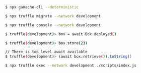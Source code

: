 ```bash
$ npx ganache-cli --deterministic
```

```bash
$ npx truffle migrate --network development
```

```bash
$ npx truffle console --network development
```

```bash
$ truffle(development)> box = await Box.deployed()
```

```bash
$ truffle(development)> box.store(23)
```

```bash
// There is top level await available
$ truffle(development)> (await box.retrieve()).toString()
```

```bash
$ npx truffle exec --network development ./scripts/index.js
```
